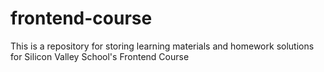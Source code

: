 # frontend-course
This is a repository for storing learning materials and homework solutions for Silicon Valley School's Frontend Course
